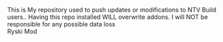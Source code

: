 This is My repository used to push updates or modifications to NTV Build users.. Having this repo installed WILL overwrite
addons. I will NOT be responsible for any possible data loss  
Ryski Mod
